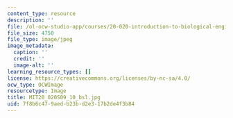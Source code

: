```yaml
---
content_type: resource
description: ''
file: /ol-ocw-studio-app/courses/20-020-introduction-to-biological-engineering-design-spring-2009/7f8b6c479aedb23bd2e317b2de4f3b84_MIT20_020S09_10_bsl.jpg
file_size: 4750
file_type: image/jpeg
image_metadata:
  caption: ''
  credit: ''
  image-alt: ''
learning_resource_types: []
license: https://creativecommons.org/licenses/by-nc-sa/4.0/
ocw_type: OCWImage
resourcetype: Image
title: MIT20_020S09_10_bsl.jpg
uid: 7f8b6c47-9aed-b23b-d2e3-17b2de4f3b84
---
```

